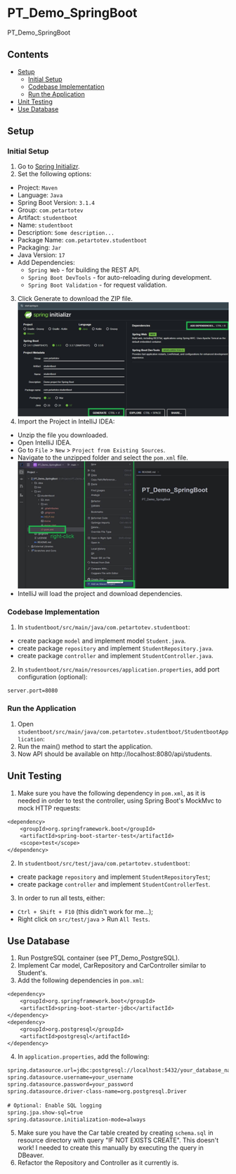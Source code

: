# PT_Demo_SpringBoot

PT_Demo_SpringBoot

## Contents
- [Setup](#setup)
    - [Initial Setup](#initial-setup)
    - [Codebase Implementation](#codebase-implementation)
    - [Run the Application](#run-the-application)
- [Unit Testing](#unit-testing)
- [Use Database](#use-database)

## Setup
### Initial Setup

1. Go to [Spring Initializr](https://start.spring.io/).
2. Set the following options:
- Project: `Maven`
- Language: `Java`
- Spring Boot Version: `3.1.4`
- Group: `com.petartotev`
- Artifact: `studentboot`
- Name: `studentboot`
- Description: `Some description...`
- Package Name: `com.petartotev.studentboot`
- Packaging: `Jar`
- Java Version: `17`
- Add Dependencies:
  - `Spring Web` - for building the REST API.
  - `Spring Boot DevTools` - for auto-reloading during development.
  - `Spring Boot Validation` - for request validation.
3. Click Generate to download the ZIP file.
![setup-1](./res/setup-1.jpg)
4. Import the Project in IntelliJ IDEA:
- Unzip the file you downloaded.
- Open IntelliJ IDEA.
- Go to `File` > `New` > `Project from Existing Sources`.
- Navigate to the unzipped folder and select the `pom.xml` file.
![setup-2](./res/setup-2.jpg)
- IntelliJ will load the project and download dependencies.

### Codebase Implementation

1. In `studentboot/src/main/java/com.petartotev.studentboot`:
- create package `model` and implement model `Student.java`.
- create package `repository` and implement `StudentRepository.java`.
- create package `controller` and implement `StudentController.java`.
2. In `studentboot/src/main/resources/application.properties`, add port configuration (optional):
```
server.port=8080
```

### Run the Application

1. Open `studentboot/src/main/java/com.petartotev.studentboot/StudentbootApplication`:
2. Run the main() method to start the application.
3. Now API should be available on http://localhost:8080/api/students. 

## Unit Testing
1. Make sure you have the following dependency in `pom.xml`, as it is needed in order to test the controller, using Spring Boot's MockMvc to mock HTTP requests:
```
<dependency>
    <groupId>org.springframework.boot</groupId>
    <artifactId>spring-boot-starter-test</artifactId>
    <scope>test</scope>
</dependency>
```
2. In `studentboot/src/test/java/com.petartotev.studentboot`:
- create package `repository` and implement `StudentRepositoryTest`;
- create package `controller` and implement `StudentControllerTest`.
3. In order to run all tests, either:
- `Ctrl + Shift + F10` (this didn't work for me...);
- Right click on `src/test/java` > Run `All Tests`.

## Use Database
1. Run PostgreSQL container (see PT_Demo_PostgreSQL).
2. Implement Car model, CarRepository and CarController similar to Student's.
3. Add the following dependencies in `pom.xml`:
```
<dependency>
    <groupId>org.springframework.boot</groupId>
    <artifactId>spring-boot-starter-jdbc</artifactId>
</dependency>
<dependency>
    <groupId>org.postgresql</groupId>
    <artifactId>postgresql</artifactId>
</dependency>
```
4. In `application.properties`, add the following:
```
spring.datasource.url=jdbc:postgresql://localhost:5432/your_database_name
spring.datasource.username=your_username
spring.datasource.password=your_password
spring.datasource.driver-class-name=org.postgresql.Driver

# Optional: Enable SQL logging
spring.jpa.show-sql=true
spring.datasource.initialization-mode=always
```
5. Make sure you have the Car table created by creating `schema.sql` in resource directory with query "IF NOT EXISTS CREATE".
This doesn't work!
I needed to create this manually by executing the query in DBeaver.
6. Refactor the Repository and Controller as it currently is.